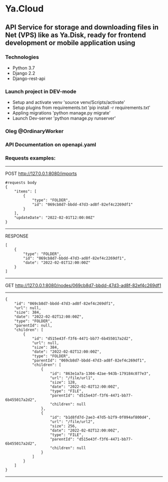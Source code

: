 # Ya.Cloud
## API Service for storage and downloading files in Net (VPS) like as Ya.Disk, ready for frontend development or mobile application using
### Technologies
* Python 3.7
* Django 2.2
* Django-rest-api

### Launch project in DEV-mode
* Setup and activate venv 'source venv/Scripts/activate'
* Setup plugins from requirements.txt 'pip install -r requirements.txt'
* Appling migrations 'python manage.py migrate'
* Launch Dev-server 'python manage.py runserver'
### Oleg @OrdinaryWorker
### API Documentation on openapi.yaml
### Requests examples:
___
POST http://127.0.0.1:8080/imports
```
#requests body
{
    "items": [
        {
            "type": "FOLDER",
            "id": "069cb8d7-bbdd-47d3-ad8f-82ef4c2269df1"
        }
    ],
    "updateDate": "2022-02-01T12:00:00Z"
}
```
___
RESPONSE
```
[
    {
        "type": "FOLDER",
        "id": "069cb8d7-bbdd-47d3-ad8f-82ef4c2269df1",
        "date": "2022-02-01T12:00:00Z"
    }
]
```
___
GET http://127.0.0.1:8080/nodes/069cb8d7-bbdd-47d3-ad8f-82ef4c269df1
___
```
{
    "id": "069cb8d7-bbdd-47d3-ad8f-82ef4c269df1",
    "url": null,
    "size": 384,
    "date": "2022-02-02T12:00:00Z",
    "type": "FOLDER",
    "parentId": null,
    "children": [
        {
            "id": "d515e43f-f3f6-4471-bb77-6b455017a2d2",
            "url": null,
            "size": 384,
            "date": "2022-02-02T12:00:00Z",
            "type": "FOLDER",
            "parentId": "069cb8d7-bbdd-47d3-ad8f-82ef4c269df1",
            "children": [
                {
                    "id": "863e1a7a-1304-42ae-943b-179184c077e3",
                    "url": "/file/url1",
                    "size": 128,
                    "date": "2022-02-02T12:00:00Z",
                    "type": "FILE",
                    "parentId": "d515e43f-f3f6-4471-bb77-6b455017a2d2",
                    "children": null
                },
                {
                    "id": "b1d8fd7d-2ae3-47d5-b2f9-0f094af800d4",
                    "url": "/file/url2",
                    "size": 256,
                    "date": "2022-02-02T12:00:00Z",
                    "type": "FILE",
                    "parentId": "d515e43f-f3f6-4471-bb77-6b455017a2d2",
                    "children": null
                }
            ]
        }
    ]
}
```
___